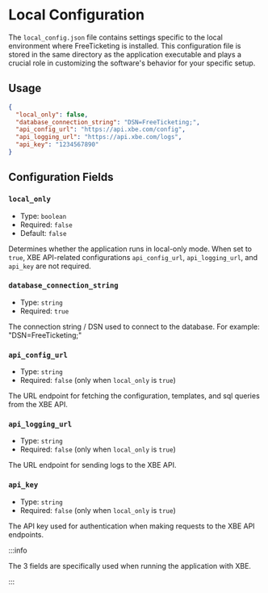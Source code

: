 # Local Configuration

The `local_config.json` file contains settings specific to the local environment where FreeTicketing is installed. This configuration file is stored in the same directory as the application executable and plays a crucial role in customizing the software's behavior for your specific setup.

## Usage

```json
{
  "local_only": false,
  "database_connection_string": "DSN=FreeTicketing;",
  "api_config_url": "https://api.xbe.com/config",
  "api_logging_url": "https://api.xbe.com/logs",
  "api_key": "1234567890"
}
```

## Configuration Fields

### `local_only`

- Type: `boolean`
- Required: `false`
- Default: `false`

Determines whether the application runs in local-only mode. When set to `true`, XBE API-related configurations `api_config_url`, `api_logging_url`, and `api_key` are not required.


### `database_connection_string`

- Type: `string`
- Required: `true`

The connection string / DSN used to connect to the database. For example: "DSN=FreeTicketing;"

### `api_config_url`

- Type: `string`
- Required: `false` (only when `local_only` is `true`)

The URL endpoint for fetching the configuration, templates, and sql queries from the XBE API.

### `api_logging_url`

- Type: `string`
- Required: `false` (only when `local_only` is `true`)

The URL endpoint for sending logs to the XBE API.

### `api_key`

- Type: `string`
- Required: `false` (only when `local_only` is `true`)

The API key used for authentication when making requests to the XBE API endpoints.


:::info

The 3 fields are specifically used when running the application with XBE.

:::
